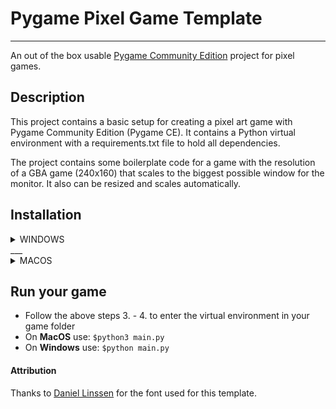 # Pygame Pixel Game Template
 ___
 An out of the box usable [Pygame Community Edition](https://pyga.me/) project for pixel games.

## Description
This project contains a basic setup for creating a pixel art game with Pygame Community Edition (Pygame CE). It contains a Python virtual environment with a requirements.txt file to hold all dependencies.

The project contains some boilerplate code for a game with the resolution of a GBA game (240x160) that scales to the biggest possible window for the monitor. It also can be resized and scales automatically.

## Installation
<details>
<summary> WINDOWS </summary>
<br>
- 1. Clone this repository or download the zip and extract it to your desired project location
<br>
- 2. Rename the folder
<br>
- 3. Open CMD and go to your folder with (don't type the $) $cd C:\path\to\your\game\folder
<br>
- 4. Start the virtual environment by using (don't type the $) $env\scripts\activate.bat
<br>
- 5. Install dependencies (Pygame) using (don't type the $) $pip install -r requirements.txt
<br>
- 6. When done in the virtual environment simply use (don't type the $) $deactivate
<br>
- 7. Open the folder with your favorite IDE and start coding
</details>
___
<details>
<summary> MACOS </summary>
<br>
- 1. Clone this repository or download the zip and extract it to your desired project location
<br>
- 2. Rename the folder
<br>
- 3. Open Terminal and go to your folder with (don't type the $) $cd ~/path/to/your/game/folder
<br>
- 4. Start the virtual environment by using (don't type the $) $source ./env/bin/activate
<br>
- 5. Install dependencies (Pygame) using (don't type the $) $pip3 install -r requirements.txt
<br>
- 6. When done in the virtual environment simply use (don't type the $) $deactivate
<br>
- 7. Open the folder with your favorite IDE and start coding
</details>

## Run your game
- Follow the above steps 3. - 4. to enter the virtual environment in your game folder
- On **MacOS** use: `$python3 main.py`
- On **Windows** use: `$python main.py`


#### Attribution
Thanks to [Daniel Linssen](https://managore.itch.io/m5x7) for the font used for this template.
